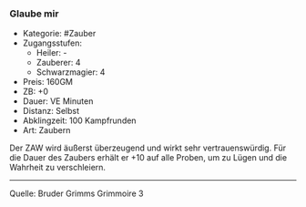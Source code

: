 ### Glaube mir

- Kategorie: #Zauber
- Zugangsstufen:
  - Heiler: -
  - Zauberer: 4
  - Schwarzmagier: 4
- Preis: 160GM
- ZB: +0
- Dauer: VE Minuten
- Distanz: Selbst
- Abklingzeit: 100 Kampfrunden
- Art: Zaubern

Der ZAW wird äußerst überzeugend und wirkt sehr vertrauenswürdig. Für die Dauer des Zaubers erhält er +10 auf alle Proben, um zu Lügen und die Wahrheit zu verschleiern.

---

Quelle: Bruder Grimms Grimmoire 3
